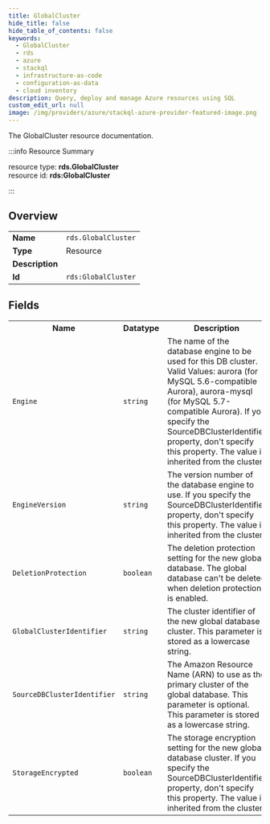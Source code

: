 ```yaml
---
title: GlobalCluster
hide_title: false
hide_table_of_contents: false
keywords:
  - GlobalCluster
  - rds
  - azure
  - stackql
  - infrastructure-as-code
  - configuration-as-data
  - cloud inventory
description: Query, deploy and manage Azure resources using SQL
custom_edit_url: null
image: /img/providers/azure/stackql-azure-provider-featured-image.png
---
```

The GlobalCluster resource documentation.

:::info Resource Summary

<div class="row">
<div class="providerDocColumn">
<span>resource type:&nbsp;<b>rds.GlobalCluster</b></span><br />
<span>resource id:&nbsp;<b>rds:GlobalCluster</b></span><br />
</div>
</div>

:::

## Overview
<table><tbody>
<tr><td><b>Name</b></td><td><code>rds.GlobalCluster</code></td></tr>
<tr><td><b>Type</b></td><td>Resource</td></tr>
<tr><td><b>Description</b></td><td></td></tr>
<tr><td><b>Id</b></td><td><code>rds:GlobalCluster</code></td></tr>
</tbody></table>

## Fields
<table><tbody>
<tr><th>Name</th><th>Datatype</th><th>Description</th></tr>
<tr><td><code>Engine</code></td><td><code>string</code></td><td>The name of the database engine to be used for this DB cluster. Valid Values: aurora (for MySQL 5.6-compatible Aurora), aurora-mysql (for MySQL 5.7-compatible Aurora).
If you specify the SourceDBClusterIdentifier property, don't specify this property. The value is inherited from the cluster.</td></tr><tr><td><code>EngineVersion</code></td><td><code>string</code></td><td>The version number of the database engine to use. If you specify the SourceDBClusterIdentifier property, don't specify this property. The value is inherited from the cluster.</td></tr><tr><td><code>DeletionProtection</code></td><td><code>boolean</code></td><td>The deletion protection setting for the new global database. The global database can't be deleted when deletion protection is enabled.</td></tr><tr><td><code>GlobalClusterIdentifier</code></td><td><code>string</code></td><td>The cluster identifier of the new global database cluster. This parameter is stored as a lowercase string.</td></tr><tr><td><code>SourceDBClusterIdentifier</code></td><td><code>string</code></td><td>The Amazon Resource Name (ARN) to use as the primary cluster of the global database. This parameter is optional. This parameter is stored as a lowercase string.</td></tr><tr><td><code>StorageEncrypted</code></td><td><code>boolean</code></td><td> The storage encryption setting for the new global database cluster.
If you specify the SourceDBClusterIdentifier property, don't specify this property. The value is inherited from the cluster.</td></tr>
</tbody></table>
